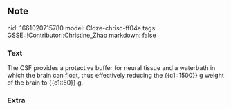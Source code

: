## Note
nid: 1661020715780
model: Cloze-chrisc-ff04e
tags: GSSE::!Contributor::Christine_Zhao
markdown: false

### Text
<div>
  <div>
    <div>
      <div>
        The CSF provides a protective buffer for neural tissue and
        a waterbath in which the brain can float, thus effectively
        reducing the {{c1::1500}} g weight of the brain to
        {{c1::50}} g.
      </div>
    </div>
  </div>
</div>

### Extra


